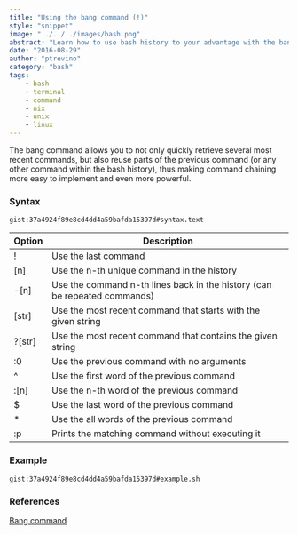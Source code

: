 ```yaml
---
title: "Using the bang command (!)"
style: "snippet"
image: "../../../images/bash.png"
abstract: "Learn how to use bash history to your advantage with the bang command"
date: "2016-08-29"
author: "ptrevino"
category: "bash"
tags:
    - bash
    - terminal
    - command
    - nix
    - unix
    - linux    
---
```


<div class="tldr" markdown="true">

  The bang command allows you to not only quickly retrieve several most 
  recent commands, but also reuse parts of the previous command (or any other 
  command within the bash history), thus making command chaining more easy to 
  implement and even more powerful.

</div>

<!-- start:abstract -->

### Syntax

`gist:37a4924f89e8cd4dd4a59bafda15397d#syntax.text`

| Option   | Description                                                               |
| -------- | ------------------------------------------------------------------------- |
| !        | Use the last command                                                      |
| \[n\]    | Use the n-th unique command in the history                                |
| -\[n\]   | Use the command n-th lines back in the history (can be repeated commands) |
| \[str\]  | Use the most recent command that starts with the given string             |
| ?\[str\] | Use the most recent command that contains the given string                |
| :0       | Use the previous command with no arguments                                |
| ^        | Use the first word of the previous command                                |
| :\[n\]   | Use the n-th word of the previous command                                 |
| $        | Use the last word of the previous command                                 |
| *        | Use the all words of the previous command                                 |
| :p       | Prints the matching command without executing it                          |

<!-- end:abstract -->

### Example

`gist:37a4924f89e8cd4dd4a59bafda15397d#example.sh`

### References
[Bang command](http://ss64.com/bash/bang.html)
